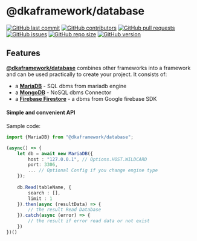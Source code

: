 # @dkaframework/database

[![GitHub last commit](https://img.shields.io/github/last-commit/YovanggaAnandhika/DKAFramework-Typescript)]()
[![GitHub contributors](https://img.shields.io/github/contributors/YovanggaAnandhika/DKAFramework-Typescript)]()
[![GitHub pull requests](https://img.shields.io/github/issues-pr/YovanggaAnandhika/DKAFramework-Typescript)]()
[![GitHub issues](https://img.shields.io/github/issues/YovanggaAnandhika/DKAFramework-Typescript)]()
[![GitHub repo size](https://img.shields.io/github/repo-size/YovanggaAnandhika/DKAFramework-Typescript)]()
[![GitHub version](https://img.shields.io/badge/version-v.1.0.145-green)]()

## Features

**[@dkaframework/database](https://github.com/fastify/fastify)** combines other frameworks into a framework and can be used practically to create your project. It consists of:

- a **[MariaDB](https://github.com/mariadb-corporation/mariadb-connector-nodejs)** - SQL dbms from mariadb engine
- a **[MongoDB](https://github.com/mongodb/node-mongodb-native)** - NoSQL dbms Connector
- a **[Firebase Firestore](https://www.npmjs.com/package/firebase)** - a dbms from Google firebase SDK

#### Simple and convenient API

Sample code:

```typescript
import {MariaDB} from "@dkaframework/database";

(async() => {
    let db = await new MariaDB({
        host : "127.0.0.1", // Options.HOST.WILDCARD
        port: 3306,
        ... // Optional Config if you change engine type
    });
    
    db.Read(tableName, {
        search : [],
        limit : 1
    }).then(async (resultData) => {
        // the result Read Database
    }).catch(async (error) => {
        // the result if error read data or not exist
    })
})()
```
